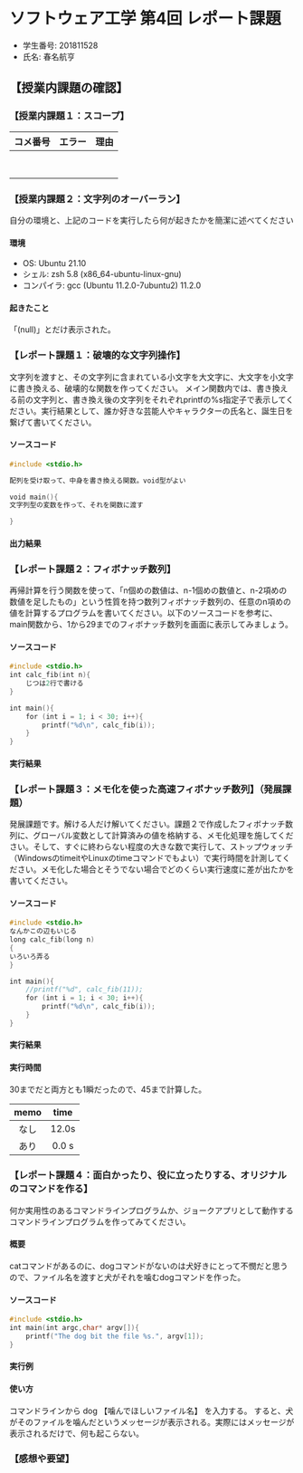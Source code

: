 <!-- markdownlint-disable MD024 -->
# ソフトウェア工学 第4回 レポート課題

- 学生番号: 201811528
- 氏名: 春名航亨

## 【授業内課題の確認】

### 【授業内課題１：スコープ】

| コメ番号 | エラー | 理由  |
| :------: | :----: | :---: |
|          |        |       |
|          |        |       |
|          |        |       |
|          |        |       |
|          |        |       |
|          |        |       |
|          |        |       |
|          |        |       |

### 【授業内課題２：文字列のオーバーラン】

自分の環境と、上記のコードを実行したら何が起きたかを簡潔に述べてください

#### 環境

- OS: Ubuntu 21.10
- シェル: zsh 5.8 (x86_64-ubuntu-linux-gnu)
- コンパイラ: gcc (Ubuntu 11.2.0-7ubuntu2) 11.2.0

#### 起きたこと

「(null)」とだけ表示された。

### 【レポート課題１：破壊的な文字列操作】

文字列を渡すと、その文字列に含まれている小文字を大文字に、大文字を小文字に書き換える、破壊的な関数を作ってください。
メイン関数内では、書き換える前の文字列と、書き換え後の文字列をそれぞれprintfの%s指定子で表示してください。実行結果として、誰か好きな芸能人やキャラクターの氏名と、誕生日を繋げて書いてください。

#### ソースコード

```c
#include <stdio.h>

配列を受け取って、中身を書き換える関数。void型がよい

void main(){
文字列型の変数を作って、それを関数に渡す

}
```

#### 出力結果

### 【レポート課題２：フィボナッチ数列】

再帰計算を行う関数を使って、「n個めの数値は、n-1個めの数値と、n-2項めの数値を足したもの」という性質を持つ数列フィボナッチ数列の、任意のn項めの値を計算するプログラムを書いてください。以下のソースコードを参考に、main関数から、1から29までのフィボナッチ数列を画面に表示してみましょう。

#### ソースコード

```c
#include <stdio.h>
int calc_fib(int n){
    じつは2行で書ける
}

int main(){
    for (int i = 1; i < 30; i++){
        printf("%d\n", calc_fib(i));
    }
}
```

#### 実行結果

### 【レポート課題３：メモ化を使った高速フィボナッチ数列】（発展課題）

発展課題です。解ける人だけ解いてください。課題２で作成したフィボナッチ数列に、グローバル変数として計算済みの値を格納する、メモ化処理を施してください。そして、すぐに終わらない程度の大きな数で実行して、ストップウォッチ（WindowsのtimeitやLinuxのtimeコマンドでもよい）で実行時間を計測してください。メモ化した場合とそうでない場合でどのくらい実行速度に差が出たかを書いてください。

#### ソースコード

```c
#include <stdio.h>
なんかこの辺もいじる
long calc_fib(long n)
{
いろいろ弄る
}

int main(){
    //printf("%d", calc_fib(11));
    for (int i = 1; i < 30; i++){
        printf("%d\n", calc_fib(i));
    }
}
```

#### 実行結果

#### 実行時間

30までだと両方とも1瞬だったので、45まで計算した。

| memo  | time  |
| :---: | :---: |
| なし  | 12.0s |
| あり  | 0.0 s |

### 【レポート課題４：面白かったり、役に立ったりする、オリジナルのコマンドを作る】

何か実用性のあるコマンドラインプログラムか、ジョークアプリとして動作するコマンドラインプログラムを作ってみてください。

#### 概要

catコマンドがあるのに、dogコマンドがないのは犬好きにとって不憫だと思うので、ファイル名を渡すと犬がそれを噛むdogコマンドを作った。

#### ソースコード

```c
#include <stdio.h>
int main(int argc,char* argv[]){
    printf("The dog bit the file %s.", argv[1]);
}
```

#### 実行例

#### 使い方

コマンドラインから
dog 【噛んでほしいファイル名】
を入力する。
すると、犬がそのファイルを噛んだというメッセージが表示される。実際にはメッセージが表示されるだけで、何も起こらない。

### 【感想や要望】
